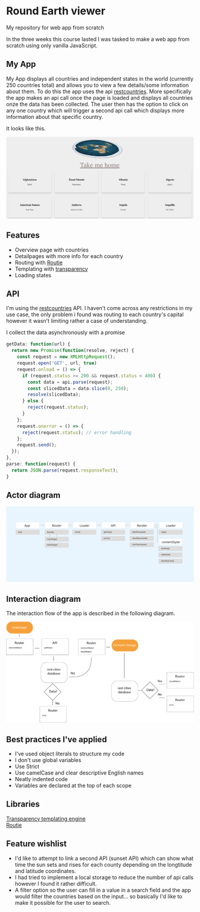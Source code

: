 # Round Earth viewer
My repository for web app from scratch

In the three weeks this course lasted I was tasked to make a web app from scratch using only vanilla JavaScript.


## My App
My App displays all countries and independent states in the world (currently 250 countries total) and allows you to view a few details/some information about them. To do this the app uses the api [restcountries](https://restcountries.eu/).
More specifically the app makes an api call once the page is loaded and displays all countries onze the data has been collected. The user then has the option to click on any one country which will trigger a second api call which displays more information about that specific country.

  It looks like this.

  ![screen cap img](public/img/screen_2.png)  



## Features
  * Overview page with countries
  * Detailpages with more info for each country
  * Routing with [Routie](http://projects.jga.me/routie/)
  * Templating with [transparency](https://github.com/leonidas/transparency)
  * Loading states


## API

  I'm using the [restcountries](https://restcountries.eu/) API.
  I haven't come across any restrictions in my use case, the only problem i found was routing to each country's capital however it wasn't limiting rather a case of understanding.

  I collect the data asynchronously with a promise
  ```javascript
  getData: function(url) {
    return new Promise(function(resolve, reject) {
      const request = new XMLHttpRequest();
      request.open('GET', url, true)
      request.onload = () => {
        if (request.status >= 200 && request.status < 400) {
          const data = api.parse(request);
          const slicedData = data.slice(0, 250);
          resolve(slicedData);
        } else {
          reject(request.status);
        }
      };
      request.onerror = () => {
        reject(request.status); // error handling
      };
      request.send();
    });
  },
  parse: function(request) {
    return JSON.parse(request.responseText);
  }
  ```

## Actor diagram

  ![actor diagram img](public/img/actoren_diagram_v3.svg)


## Interaction diagram

  The interaction flow of the app is described in the following diagram.


![interactin img](public/img/interaction_diagram_v1.png)

## Best practices I've applied
   * I've used object literals to structure my code
   * I don't use global variables
   * Use Strict
   * Use camelCase and clear descriptive English names
   * Neatly indented code
   * Variables are declared at the top of each scope

## Libraries
[Transparency templating engine](https://github.com/leonidas/transparency)  
[Routie](http://projects.jga.me/routie/)

## Feature wishlist
  * I'd like to attempt to link a second API (sunset API) which can show what time the sun sets and rises for each county depending on the longtitude and latitude coordinates.
  * I had tried to implement a local storage to reduce the number of api calls however I found it rather difficult.
  * A filter option so the user can fill in a value in a search field and the app would filter the countries based on the input... so basically I'd like to make it possible for the user to search.
